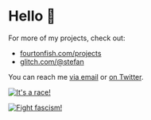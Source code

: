 # Hello 👋

For more of my projects, check out:

- [fourtonfish.com/projects](https://fourtonfish.com/projects/)
- [glitch.com/@stefan](https://glitch.com/@stefan)

You can reach me [via email](mailto:stefan@fourtonfish.com) or [on Twitter](https://twitter.com/fourtonfish).

[![It's a race!](https://fourtonfish.com/wp-content/uploads/2019/11/curl-race.gif)](https://fourtonfish.com/project/node-web-console/)


[![Fight fascism!](https://camo.githubusercontent.com/ac9da5ce6204469a6695f1dbee3910a1bfb39959/68747470733a2f2f63646e2e676c697463682e636f6d2f32323439656238342d313863622d343036662d613439322d38326132373239363265366625324631783666696768746661736369736d626c61636b2e6a70673f763d31353638333737353339303034)](https://fightfascism.glitch.me)

